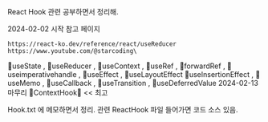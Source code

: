 React Hook 관련 공부하면서 정리해.

2024-02-02  시작
참고 페이지 

    https://react-ko.dev/reference/react/useReducer
    https://www.youtube.com/@starcoding\

💋useState ,  💋useReducer ,  💋useContext  , 💋useRef , 💋forwardRef , 💋useimperativehandle , 💋useEffect , 💋useLayoutEffect
    💋useInsertionEffect ,  💋useMemo , 💋useCallback , 💋useTransition , 💋useDeferredValue
2024-02-13 마무리 
💋ContextHook💋 << 최고

  Hook.txt 에 메모하면서 정리.
    관련 ReactHook 파일 들어가면  코드 소스 있음.

